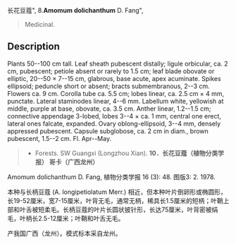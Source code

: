长花豆蔻",
8.**Amomum dolichanthum** D. Fang",

> Medicinal.

## Description
Plants 50--100 cm tall. Leaf sheath pubescent distally; ligule orbicular, ca. 2 cm, pubescent; petiole absent or rarely to 1.5 cm; leaf blade obovate or elliptic, 20--50 × 7--15 cm, glabrous, base acute, apex acuminate. Spikes ellipsoid; peduncle short or absent; bracts submembranous, 2--3 cm. Flowers ca. 9 cm. Corolla tube ca. 5.5 cm; lobes linear, ca. 2.5 cm × 4 mm, punctate. Lateral staminodes linear, 4--6 mm. Labellum white, yellowish at middle, purple at base, obovate, ca. 3.5 cm. Anther linear, 1.2--1.5 cm; connective appendage 3-lobed, lobes 3--4 × ca. 1 mm, central one erect, lateral ones falcate, expanded. Ovary oblong-ellipsoid, 3--4 mm, densely appressed pubescent. Capsule subglobose, ca. 2 cm in diam., brown pubescent, 1.5--2 cm. Fl. Apr--May.

> * Forests. SW Guangxi (Longzhou Xian).
**10．长花豆蔻（植物分类学报） 哥卡（广西龙州）**

Amomum dolichanthum D. Fang, 植物分类学报 16 (3): 48. 图版3: 2. 1978.

本种与长柄豆蔻 (A. longipetiolatum Merr.) 相近，但本种叶片倒卵形或椭圆形，长19-52厘米，宽7-15厘米，叶背无毛，通常无柄，稀具长1.5厘米的短柄；叶鞘上部和叶舌被短柔毛。长柄豆蔻的叶片长圆状披针形，长达75厘米，叶背密被绢毛，叶柄长2.5-12厘米；叶鞘和叶舌无毛。

产我国广西（龙州）。模式标本采自龙州。
